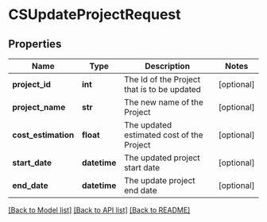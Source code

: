 # CSUpdateProjectRequest

## Properties
Name | Type | Description | Notes
------------ | ------------- | ------------- | -------------
**project_id** | **int** | The Id of the Project that is to be updated | [optional] 
**project_name** | **str** | The new name of the Project | [optional] 
**cost_estimation** | **float** | The updated estimated cost of the Project | [optional] 
**start_date** | **datetime** | The updated project start date | [optional] 
**end_date** | **datetime** | The update project end date | [optional] 

[[Back to Model list]](../README.md#documentation-for-models) [[Back to API list]](../README.md#documentation-for-api-endpoints) [[Back to README]](../README.md)


